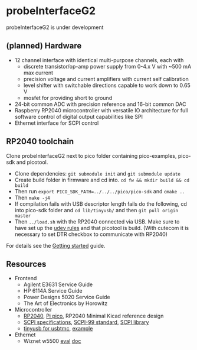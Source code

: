 # probeInterfaceG2

probeInterfaceG2 is under development

## (planned) Hardware

- 12 channel interface with identical multi-purpose channels, each with
  - discrete transistor/op-amp power supply from 0-4.x V with ~500 mA max current
  - precision voltage and current amplifiers with current self calibration
  - level shifter with switchable directions capable to work down to 0.65 V
  - mosfet for providing short to ground
- 24-bit common ADC with precision reference and 16-bit common DAC
- Raspberry RP2040 microcontroller with versatile IO architecture for full software control of digital output capabilities like SPI
- Ethernet interface for SCPI control

## RP2040 toolchain

Clone probeInterfaceG2 next to pico folder containing pico-examples, pico-sdk and picotool.

- Clone dependencies: `git submodule init` and `git submodule update`
- Create build folder in firmware and cd into. `cd fw && mkdir build && cd build`
- Then run `export PICO_SDK_PATH=../../../pico/pico-sdk` and `cmake ..`
- Then `make -j4`
- If compilation fails with USB descriptor length fails do the following, cd into pico-sdk folder and `cd lib/tinyusb/` and then `git pull origin master`
- Then `../load.sh` with the RP2040 connected via USB. Make sure to have set up the [udev rules](https://gist.github.com/alejoseb/c7a7b4c67f0cf665dadabb26a5a87597) and that picotool is build. (With cutecom it is necessary to set DTR checkbox to communicate with RP2040)

For details see the [Getting started](https://datasheets.raspberrypi.com/pico/getting-started-with-pico.pdf) guide.

## Resources

- Frontend
  - Agilent E3631 Service Guide
  - HP 6114A Service Guide
  - Power Designs 5020 Service Guide
  - The Art of Electronics by Horowitz
- Microcontroller
  - [RP2040](https://www.raspberrypi.com/documentation/microcontrollers/rp2040.html), [Pi pico](https://www.raspberrypi.com/products/raspberry-pi-pico/), RP2040 Minimal Kicad reference design
  - [SCPI specifications](https://www.ivifoundation.org/specifications/default.aspx), [SCPI-99 standard](https://www.ivifoundation.org/docs/scpi-99.pdf), [SCPI library](https://github.com/j123b567/scpi-parser)
  - [tinyusb for usbtmc](https://github.com/hathach/tinyusb), [example](https://github.com/markb139/pico_logic)
- Ethernet
  - Wiznet w5500 [eval](https://www.wiznet.io/product-item/w5500-evb-pico/) [doc](https://docs.wiznet.io/Product/iEthernet/W5500/w5500-evb-pico)
